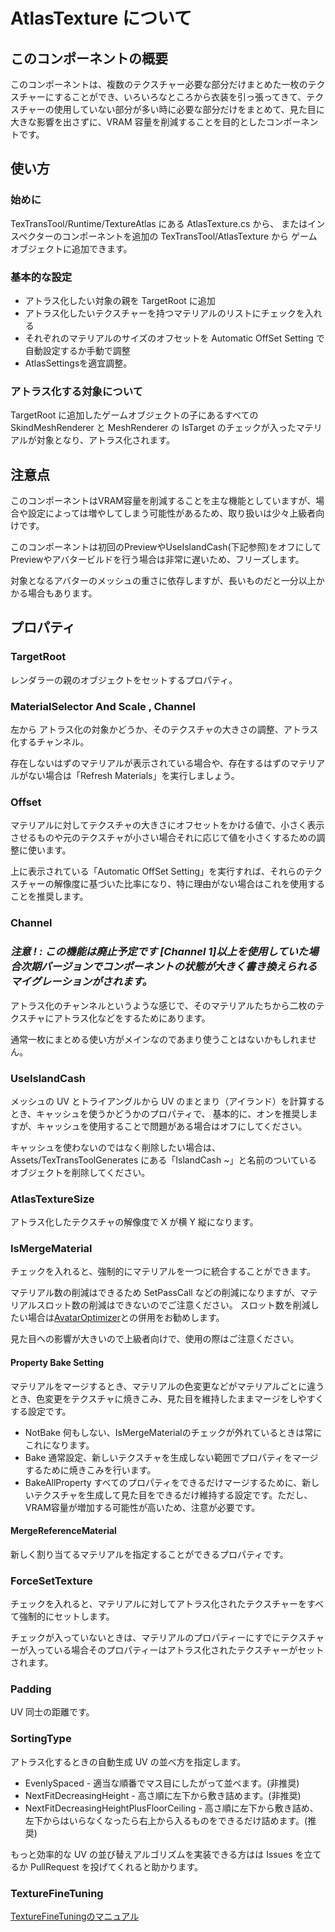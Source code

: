 # AtlasTexture について

## このコンポーネントの概要

このコンポーネントは、複数のテクスチャー必要な部分だけまとめた一枚のテクスチャーにすることができ、いろいろなところから衣装を引っ張ってきて、テクスチャーの使用していない部分が多い時に必要な部分だけをまとめて、見た目に大きな影響を出さずに、VRAM 容量を削減することを目的としたコンポーネントです。

## 使い方

### 始めに

TexTransTool/Runtime/TextureAtlas にある AtlasTexture.cs から、
またはインスペクターのコンポーネントを追加の TexTransTool/AtlasTexture から
ゲームオブジェクトに追加できます。

### 基本的な設定

- アトラス化したい対象の親を TargetRoot に追加
- アトラス化したいテクスチャーを持つマテリアルのリストにチェックを入れる
- それぞれのマテリアルのサイズのオフセットを Automatic OffSet Setting で自動設定するか手動で調整
- AtlasSettingsを適宜調整。

### アトラス化する対象について

TargetRoot に追加したゲームオブジェクトの子にあるすべての SkindMeshRenderer と MeshRenderer の IsTarget のチェックが入ったマテリアルが対象となり、アトラス化されます。

## 注意点

このコンポーネントはVRAM容量を削減することを主な機能としていますが、場合や設定によっては増やしてしまう可能性があるため、取り扱いは少々上級者向けです。

このコンポーネントは初回のPreviewやUseIslandCash(下記参照)をオフにしてPreviewやアバタービルドを行う場合は非常に遅いため、フリーズします。

対象となるアバターのメッシュの重さに依存しますが、長いものだと一分以上かかる場合もあります。

## プロパティ

### TargetRoot

レンダラーの親のオブジェクトをセットするプロパティ。

### MaterialSelector And Scale , Channel

左から アトラス化の対象かどうか、そのテクスチャの大きさの調整、アトラス化するチャンネル。

存在しないはずのマテリアルが表示されている場合や、存在するはずのマテリアルがない場合は「Refresh Materials」を実行しましょう。

### Offset

マテリアルに対してテクスチャの大きさにオフセットをかける値で、小さく表示させるものや元のテクスチャが小さい場合それに応じて値を小さくするための調整に使います。

上に表示されている「Automatic OffSet Setting」を実行すれば、それらのテクスチャーの解像度に基づいた比率になり、特に理由がない場合はこれを使用することを推奨します。

### Channel

### *注意 ! : この機能は廃止予定です [Channel 1]以上を使用していた場合次期バージョンでコンポーネントの状態が大きく書き換えられるマイグレーションがされます。*

アトラス化のチャンネルというような感じで、そのマテリアルたちから二枚のテクスチャにアトラス化などをするためにあります。

通常一枚にまとめる使い方がメインなのであまり使うことはないかもしれません。

### UseIslandCash

メッシュの UV とトライアングルから UV のまとまり（アイランド）を計算するとき、キャッシュを使うかどうかのプロパティで、
基本的に、オンを推奨しますが、キャッシュを使用することで問題がある場合はオフにしてください。

キャッシュを使わないのではなく削除したい場合は、Assets/TexTransToolGenerates にある「IslandCash ~」と名前のついているオブジェクトを削除してください。


### AtlasTextureSize

アトラス化したテクスチャの解像度で X が横 Y 縦になります。

### IsMergeMaterial

チェックを入れると、強制的にマテリアルを一つに統合することができます。

マテリアル数の削減はできるため SetPassCall などの削減になりますが、マテリアルスロット数の削減はできないのでご注意ください。
スロット数を削減したい場合は[AvatarOptimizer](https://github.com/anatawa12/AvatarOptimizer)との併用をお勧めします。

見た目への影響が大きいので上級者向けで、使用の際はご注意ください。

#### Property Bake Setting

マテリアルをマージするとき、マテリアルの色変更などがマテリアルごとに違うとき、色変更をテクスチャに焼きこみ、見た目を維持したままマージをしやすくする設定です。

- NotBake 何もしない、IsMergeMaterialのチェックが外れているときは常にこれになります。
- Bake 通常設定、新しいテクスチャを生成しない範囲でプロパティをマージするために焼きこみを行います。
- BakeAllProperty すべてのプロパティをできるだけマージするために、新しいテクスチャを生成して見た目をできるだけ維持する設定です。ただし、VRAM容量が増加する可能性が高いため、注意が必要です。

#### MergeReferenceMaterial

新しく割り当てるマテリアルを指定することができるプロパティです。

### ForceSetTexture

チェックを入れると、マテリアルに対してアトラス化されたテクスチャーをすべて強制的にセットします。

チェックが入っていないときは、マテリアルのプロパティーにすでにテクスチャーが入っている場合そのプロパティーはアトラス化されたテクスチャーがセットされます。

### Padding

UV 同士の距離です。

### SortingType

アトラス化するときの自動生成 UV の並べ方を指定します。

- EvenlySpaced - 適当な順番でマス目にしたがって並べます。(非推奨)
- NextFitDecreasingHeight - 高さ順に左下から敷き詰めます。(非推奨)
- NextFitDecreasingHeightPlusFloorCeiling - 高さ順に左下から敷き詰め、左下からはいらなくなったら右上から入るものをできるだけ詰めます。(推奨)

もっと効率的な UV の並び替えアルゴリズムを実装できる方はは Issues を立てるか PullRequest を投げてくれると助かります。

### TextureFineTuning

[TextureFineTuningのマニュアル](TextureFineTuning.md)